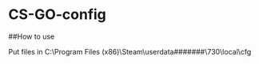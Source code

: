 # CS-GO-config

##How to use 

Put files in  C:\Program Files (x86)\Steam\userdata\#######\730\local\cfg

